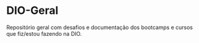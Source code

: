 # DIO-Geral
Repositório geral com desafios e documentação dos bootcamps e cursos que fiz/estou fazendo na DIO.
